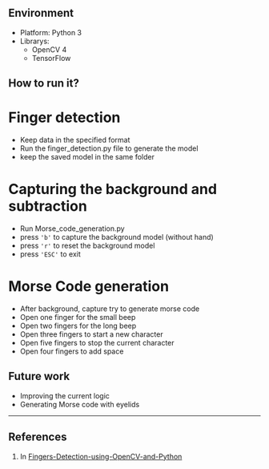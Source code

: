 ## Environment
- Platform: Python 3
- Librarys: 
	- OpenCV 4
	- TensorFlow

## How to run it?
# Finger detection 
- Keep data in the specified format 
- Run the finger_detection.py file to generate the model
- keep the saved model in the same folder
# Capturing the background and subtraction 
- Run Morse_code_generation.py
- press `'b'` to capture the background model (without hand)
- press `'r'` to reset the background model
- press `'ESC'` to exit
# Morse Code generation 
- After background, capture try to generate morse code
- Open one finger for the small beep
- Open two fingers for the long beep
- Open three fingers to start a new character 
- Open five fingers to stop the current character
- Open four fingers to add space

## Future work
- Improving the current logic
- Generating Morse code with eyelids
----------------------
## References

1. In [Fingers-Detection-using-OpenCV-and-Python](https://github.com/lzane/Fingers-Detection-using-OpenCV-and-Python)


